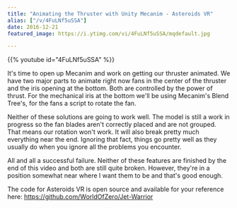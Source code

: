 ```yaml
---
title: "Animating the Thruster with Unity Mecanim - Asteroids VR"
alias: ["/v/4FuLNf5uSSA"]
date: 2016-12-21
featured_image: https://i.ytimg.com/vi/4FuLNf5uSSA/mqdefault.jpg

---
```


{{% youtube id="4FuLNf5uSSA" %}}

It's time to open up Mecanim and work on getting our thruster animated. We have two major parts to animate right now fans in the center of the thruster and the iris opening at the bottom. Both are controlled by the power of thrust. For the mechanical iris at the bottom we'll be using Mecanim's Blend Tree's, for the fans a script to rotate the fan.

Neither of these solutions are going to work well. The model is still a work in progress so the fan blades aren't correctly placed and are not grouped. That means our rotation won't work. It will also break pretty much everything near the end. Ignoring that fact, things go pretty well as they usually do when you ignore all the problems you encounter.

All and all a successful failure. Neither of these features are finished by the end of this video and both are still quite broken. However, they're in a position somewhat near where I want them to be and that's good enough.

The code for Asteroids VR is open source and available for your reference here: https://github.com/WorldOfZero/Jet-Warrior